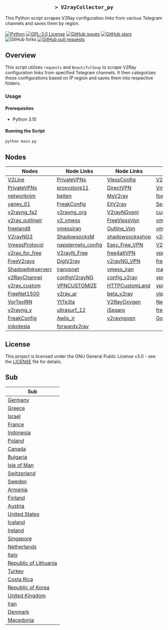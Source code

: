 <h3 align="center">
    <samp>&gt; V2rayCollector_py</samp>
</h3>

This Python script scrapes V2Ray configuration links from various Telegram channels and saves them by region.
<br>
<br>
[![Python](https://img.shields.io/badge/python-3670A0?style=for-the-badge&logo=python&logoColor=ffdd54)](https://github.com/MhdiTaheri/V2rayCollector_Py)
[![GPL-3.0 License](https://img.shields.io/badge/License-GPL--3.0-blue?style=for-the-badge)](./LICENSE)
[![GitHub issues](https://img.shields.io/github/issues/MhdiTaheri/V2rayCollector_Py?style=for-the-badge)](https://github.com/MhdiTaheri/V2rayCollector_Py/issues)
[![GitHub stars](https://img.shields.io/github/stars/MhdiTaheri/V2rayCollector_Py?style=for-the-badge)](https://github.com/MhdiTaheri/V2rayCollector_Py/stargazers)
![GitHub forks](https://img.shields.io/github/forks/MhdiTaheri/V2rayCollector_py?style=for-the-badge)
[![GitHub pull requests](https://img.shields.io/github/issues-pr/MhdiTaheri/V2rayCollector_py?style=for-the-badge)](https://github.com/MhdiTaheri/V2rayCollector_Py/pulls)


## Overview
This script utilizes `requests` and `BeautifulSoup` to scrape V2Ray configuration links from specified Telegram channels. It then categorizes these configurations based on IP region and saves them into respective folders.

### Usage

#### Prerequisites

- Python 3.10

#### Running the Script

```bash
python main.py
```

## Nodes

| Nodes | Node Links | Node Links | Node Links | Node Links |
|------------|------------|------------|------------|------------|
| [V2Line](https://t.me/s/v2line) | [PrivateVPNs](https://t.me/s/PrivateVPNs) | [VlessConfig](https://t.me/s/VlessConfig) | [V2pedia](https://t.me/s/V2pedia) | [v2rayNG_Matsuri](https://t.me/s/v2rayNG_Matsuri) |
| [PrivateVPNs](https://t.me/s/PrivateVPNs) | [proxystore11](https://t.me/s/proxystore11) | [DirectVPN](https://t.me/s/DirectVPN) | [VmessProtocol](https://t.me/s/VmessProtocol) | [OutlineVpnOfficial](https://t.me/s/OutlineVpnOfficial) |
| [networknim](https://t.me/s/networknim) | [beiten](https://t.me/s/beiten) | [MsV2ray](https://t.me/s/MsV2ray) | [foxrayiran](https://t.me/s/foxrayiran) | [DailyV2RY](https://t.me/s/DailyV2RY) |
| [yaney_01](https://t.me/s/yaney_01) | [FreakConfig](https://t.me/s/FreakConfig) | [EliV2ray](https://t.me/s/EliV2ray) | [ServerNett](https://t.me/s/ServerNett) | [proxystore11](https://t.me/s/proxystore11) |
| [v2rayng_fa2](https://t.me/s/v2rayng_fa2) | [v2rayng_org](https://t.me/s/v2rayng_org) | [V2rayNGvpni](https://t.me/s/V2rayNGvpni) | [custom_14](https://t.me/s/custom_14) | [v2rayNG_VPNN](https://t.me/s/v2rayNG_VPNN) |
| [v2ray_outlineir](https://t.me/s/v2ray_outlineir) | [v2_vmess](https://t.me/s/v2_vmess) | [FreeVlessVpn](https://t.me/s/FreeVlessVpn) | [vmess_vless_v2rayng](https://t.me/s/vmess_vless_v2rayng) | [PrivateVPNs](https://t.me/s/PrivateVPNs) |
| [freeland8](https://t.me/s/freeland8) | [vmessiran](https://t.me/s/vmessiran) | [Outline_Vpn](https://t.me/s/Outline_Vpn) | [vmessq](https://t.me/s/vmessq) | [WeePeeN](https://t.me/s/WeePeeN) |
| [V2rayNG3](https://t.me/s/V2rayNG3) | [ShadowsocksM](https://t.me/s/ShadowsocksM) | [shadowsocksshop](https://t.me/s/shadowsocksshop) | [v2rayan](https://t.me/s/v2rayan) | [ShadowSocks_s](https://t.me/s/ShadowSocks_s) |
| [VmessProtocol](https://t.me/s/VmessProtocol) | [napsternetv_config](https://t.me/s/napsternetv_config) | [Easy_Free_VPN](https://t.me/s/Easy_Free_VPN) | [V2Ray_FreedomIran](https://t.me/s/V2Ray_FreedomIran) | [V2RAY_VMESS_free](https://t.me/s/V2RAY_VMESS_free) |
| [v2ray_for_free](https://t.me/s/v2ray_for_free) | [V2rayN_Free](https://t.me/s/V2rayN_Free) | [free4allVPN](https://t.me/s/free4allVPN) | [vpn_ocean](https://t.me/s/vpn_ocean) | [configV2rayForFree](https://t.me/s/configV2rayForFree) |
| [FreeV2rays](https://t.me/s/FreeV2rays) | [DigiV2ray](https://t.me/s/DigiV2ray) | [v2rayNG_VPN](https://t.me/s/v2rayNG_VPN) | [freev2rayssr](https://t.me/s/freev2rayssr) | [v2rayn_server](https://t.me/s/v2rayn_server) |
| [Shadowlinkserverr](https://t.me/s/Shadowlinkserverr) | [iranvpnet](https://t.me/s/iranvpnet) | [vmess_iran](https://t.me/s/vmess_iran) | [mahsaamoon1](https://t.me/s/mahsaamoon1) | [V2RAY_NEW](https://t.me/s/V2RAY_NEW) |
| [v2RayChannel](https://t.me/s/v2RayChannel) | [configV2rayNG](https://t.me/s/configV2rayNG) | [config_v2ray](https://t.me/s/config_v2ray) | [vpn_proxy_custom](https://t.me/s/vpn_proxy_custom) | [vpnmasi](https://t.me/s/vpnmasi) |
| [v2ray_custom](https://t.me/s/v2ray_custom) | [VPNCUSTOMIZE](https://t.me/s/VPNCUSTOMIZE) | [HTTPCustomLand](https://t.me/s/HTTPCustomLand) | [vpn_proxy_custom](https://t.me/s/vpn_proxy_custom) | [ViPVpn_v2ray](https://t.me/s/ViPVpn_v2ray) |
| [FreeNet1500](https://t.me/s/FreeNet1500) | [v2ray_ar](https://t.me/s/v2ray_ar) | [beta_v2ray](https://t.me/s/beta_v2ray) | [vip_vpn_2022](https://t.me/s/vip_vpn_2022) | [FOX_VPN66](https://t.me/s/FOX_VPN66) |
| [VorTexIRN](https://t.me/s/VorTexIRN) | [YtTe3la](https://t.me/s/YtTe3la) | [V2RayOxygen](https://t.me/s/V2RayOxygen) | [Network_442](https://t.me/s/Network_442) | [VPN_443](https://t.me/s/VPN_443) |
| [v2rayng_v](https://t.me/s/v2rayng_v) | [ultrasurf_12](https://t.me/s/ultrasurf_12) | [iSeqaro](https://t.me/s/iSeqaro) | [frev2rayng](https://t.me/s/frev2rayng) | [frev2ray](https://t.me/s/frev2ray) |
| [FreakConfig](https://t.me/s/FreakConfig) | [Awlix_ir](https://t.me/s/Awlix_ir) | [v2rayngvpn](https://t.me/s/v2rayngvpn) | [God_CONFIG](https://t.me/s/God_CONFIG) | [Configforvpn01](https://t.me/s/Configforvpn01) |
| [inikotesla](https://t.me/s/inikotesla) | [forwardv2ray](https://t.me/s/forwardv2ray) |  |  |  |

## License

This project is licensed under the GNU General Public License v3.0 - see the [LICENSE](LICENSE) file for details.
## Sub
| Sub |
|-----|
| [Germany](https://raw.githubusercontent.com/MhdiTaheri/V2rayCollector_Py/main/sub/Germany/config.txt) |
| [Greece](https://raw.githubusercontent.com/MhdiTaheri/V2rayCollector_Py/main/sub/Greece/config.txt) |
| [Israel](https://raw.githubusercontent.com/MhdiTaheri/V2rayCollector_Py/main/sub/Israel/config.txt) |
| [France](https://raw.githubusercontent.com/MhdiTaheri/V2rayCollector_Py/main/sub/France/config.txt) |
| [Indonesia](https://raw.githubusercontent.com/MhdiTaheri/V2rayCollector_Py/main/sub/Indonesia/config.txt) |
| [Poland](https://raw.githubusercontent.com/MhdiTaheri/V2rayCollector_Py/main/sub/Poland/config.txt) |
| [Canada](https://raw.githubusercontent.com/MhdiTaheri/V2rayCollector_Py/main/sub/Canada/config.txt) |
| [Bulgaria](https://raw.githubusercontent.com/MhdiTaheri/V2rayCollector_Py/main/sub/Bulgaria/config.txt) |
| [Isle of Man](https://raw.githubusercontent.com/MhdiTaheri/V2rayCollector_Py/main/sub/Isle%20of%20Man/config.txt) |
| [Switzerland](https://raw.githubusercontent.com/MhdiTaheri/V2rayCollector_Py/main/sub/Switzerland/config.txt) |
| [Sweden](https://raw.githubusercontent.com/MhdiTaheri/V2rayCollector_Py/main/sub/Sweden/config.txt) |
| [Armenia](https://raw.githubusercontent.com/MhdiTaheri/V2rayCollector_Py/main/sub/Armenia/config.txt) |
| [Finland](https://raw.githubusercontent.com/MhdiTaheri/V2rayCollector_Py/main/sub/Finland/config.txt) |
| [Austria](https://raw.githubusercontent.com/MhdiTaheri/V2rayCollector_Py/main/sub/Austria/config.txt) |
| [United States](https://raw.githubusercontent.com/MhdiTaheri/V2rayCollector_Py/main/sub/United%20States/config.txt) |
| [Iceland](https://raw.githubusercontent.com/MhdiTaheri/V2rayCollector_Py/main/sub/Iceland/config.txt) |
| [Ireland](https://raw.githubusercontent.com/MhdiTaheri/V2rayCollector_Py/main/sub/Ireland/config.txt) |
| [Singapore](https://raw.githubusercontent.com/MhdiTaheri/V2rayCollector_Py/main/sub/Singapore/config.txt) |
| [Netherlands](https://raw.githubusercontent.com/MhdiTaheri/V2rayCollector_Py/main/sub/Netherlands/config.txt) |
| [Italy](https://raw.githubusercontent.com/MhdiTaheri/V2rayCollector_Py/main/sub/Italy/config.txt) |
| [Republic of Lithuania](https://raw.githubusercontent.com/MhdiTaheri/V2rayCollector_Py/main/sub/Republic%20of%20Lithuania/config.txt) |
| [Turkey](https://raw.githubusercontent.com/MhdiTaheri/V2rayCollector_Py/main/sub/Turkey/config.txt) |
| [Costa Rica](https://raw.githubusercontent.com/MhdiTaheri/V2rayCollector_Py/main/sub/Costa%20Rica/config.txt) |
| [Republic of Korea](https://raw.githubusercontent.com/MhdiTaheri/V2rayCollector_Py/main/sub/Republic%20of%20Korea/config.txt) |
| [United Kingdom](https://raw.githubusercontent.com/MhdiTaheri/V2rayCollector_Py/main/sub/United%20Kingdom/config.txt) |
| [Iran](https://raw.githubusercontent.com/MhdiTaheri/V2rayCollector_Py/main/sub/Iran/config.txt) |
| [Denmark](https://raw.githubusercontent.com/MhdiTaheri/V2rayCollector_Py/main/sub/Denmark/config.txt) |
| [Macedonia](https://raw.githubusercontent.com/MhdiTaheri/V2rayCollector_Py/main/sub/Macedonia/config.txt) |






































































































































































































